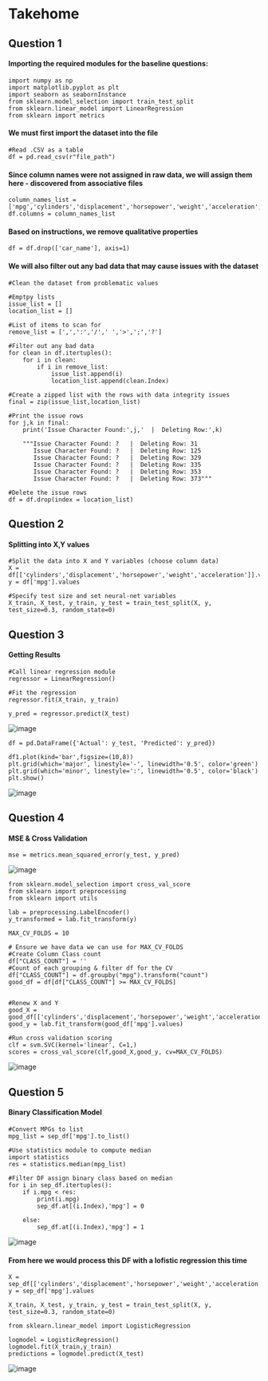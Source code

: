 # Takehome

## Question 1 

#### Importing the required modules for the baseline questions:
```import pandas as pd 
import numpy as np  
import matplotlib.pyplot as plt 
import seaborn as seabornInstance 
from sklearn.model_selection import train_test_split  
from sklearn.linear_model import LinearRegression 
from sklearn import metrics 
```
#### We must first import the dataset into the file
```
#Read .CSV as a table
df = pd.read_csv(r"file_path")
```
#### Since column names were not assigned in raw data, we will assign them here - discovered from associative files
```
column_names_list = ['mpg','cylinders','displacement','horsepower','weight','acceleration','model_year','origin','car_name']
df.columns = column_names_list
```

#### Based on instructions, we remove qualitative properties
```
df = df.drop(['car_name'], axis=1)
```

#### We will also filter out any bad data that may cause issues with the dataset

```
#Clean the dataset from problematic values

#Emptpy lists
issue_list = []
location_list = []

#List of items to scan for
remove_list = [',',':','/',' ','>',';','?']

#Filter out any bad data
for clean in df.itertuples():   
    for i in clean:
        if i in remove_list:
            issue_list.append(i)
            location_list.append(clean.Index)
  
#Create a zipped list with the rows with data integrity issues            
final = zip(issue_list,location_list)

#Print the issue rows 
for j,k in final:
    print('Issue Character Found:',j,'  |  Deleting Row:',k)
    
    """Issue Character Found: ?   |  Deleting Row: 31
       Issue Character Found: ?   |  Deleting Row: 125
       Issue Character Found: ?   |  Deleting Row: 329
       Issue Character Found: ?   |  Deleting Row: 335
       Issue Character Found: ?   |  Deleting Row: 353
       Issue Character Found: ?   |  Deleting Row: 373"""

#Delete the issue rows
df = df.drop(index = location_list)
```

## Question 2

#### Splitting into X,Y values
```
#Split the data into X and Y variables (choose column data)
X = df[['cylinders','displacement','horsepower','weight','acceleration']].values
y = df['mpg'].values

#Specify test size and set neural-net variables
X_train, X_test, y_train, y_test = train_test_split(X, y, test_size=0.3, random_state=0)
```

## Question 3

#### Getting Results

```
#Call linear regression module
regressor = LinearRegression() 

#Fit the regression
regressor.fit(X_train, y_train)

y_pred = regressor.predict(X_test)
```

![image](https://user-images.githubusercontent.com/89386946/183564431-720ae0c8-cfb1-4fc3-b20c-a09c8ece0730.png)

```
df = pd.DataFrame({'Actual': y_test, 'Predicted': y_pred})

df1.plot(kind='bar',figsize=(10,8))
plt.grid(which='major', linestyle='-', linewidth='0.5', color='green')
plt.grid(which='minor', linestyle=':', linewidth='0.5', color='black')
plt.show()
```
![image](https://user-images.githubusercontent.com/89386946/183564296-f096206c-11ef-4c40-9794-bb68388cb241.png)


## Question 4
#### MSE & Cross Validation 

```
mse = metrics.mean_squared_error(y_test, y_pred)
```

![image](https://user-images.githubusercontent.com/89386946/183564197-ae0127c3-58ec-4c51-b90d-e0e5b924c37d.png)

```
from sklearn.model_selection import cross_val_score
from sklearn import preprocessing
from sklearn import utils

lab = preprocessing.LabelEncoder()
y_transformed = lab.fit_transform(y)

MAX_CV_FOLDS = 10

# Ensure we have data we can use for MAX_CV_FOLDS
#Create Column Class count
df["CLASS_COUNT"] = ''
#Count of each grouping & filter df for the CV
df["CLASS_COUNT"] = df.groupby("mpg").transform("count")
good_df = df[df["CLASS_COUNT"] >= MAX_CV_FOLDS]


#Renew X and Y 
good_X = good_df[['cylinders','displacement','horsepower','weight','acceleration']].values
good_y = lab.fit_transform(good_df['mpg'].values)

#Run cross validation scoring
clf = svm.SVC(kernel='linear', C=1,)
scores = cross_val_score(clf,good_X,good_y, cv=MAX_CV_FOLDS)

```
![image](https://user-images.githubusercontent.com/89386946/183563920-b6f85fac-4012-4f72-bf25-d3010ff0d7fc.png)


## Question 5
#### Binary Classification Model

```
#Convert MPGs to list
mpg_list = sep_df['mpg'].to_list()

#Use statistics module to compute median
import statistics
res = statistics.median(mpg_list)

#Filter DF assign binary class based on median
for i in sep_df.itertuples():
    if i.mpg < res:
        print(i.mpg)
        sep_df.at[(i.Index),'mpg'] = 0
        
    else:
        sep_df.at[(i.Index),'mpg'] = 1

```
![image](https://user-images.githubusercontent.com/89386946/183563801-e6e9655c-2e75-4ce6-aeed-01cd1ed26171.png)



#### From here we would process this DF with a lofistic regression this time

```
X = sep_df[['cylinders','displacement','horsepower','weight','acceleration']].values
y = sep_df['mpg'].values

X_train, X_test, y_train, y_test = train_test_split(X, y, test_size=0.3, random_state=0)

from sklearn.linear_model import LogisticRegression

logmodel = LogisticRegression()
logmodel.fit(X_train,y_train)
predictions = logmodel.predict(X_test)

```
![image](https://user-images.githubusercontent.com/89386946/183686258-fbf00e65-96fe-47af-830a-7d60c51736ab.png)



